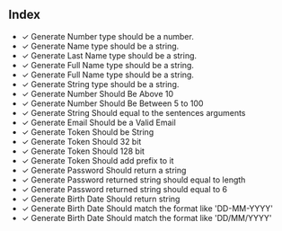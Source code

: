 ## Index
- ✓ Generate Number type should be a number.
- ✓ Generate Name type should be a string.
- ✓ Generate Last Name type should be a string.
- ✓ Generate Full Name type should be a string.
- ✓ Generate Full Name type should be a string.
- ✓ Generate String type should be a string.
- ✓ Generate Number Should Be Above 10
- ✓ Generate Number Should Be Between 5 to 100
- ✓ Generate String Should equal to the sentences arguments
- ✓ Generate Email Should be a Valid Email
- ✓ Generate Token Should be String
- ✓ Generate Token Should 32 bit
- ✓ Generate Token Should 128 bit
- ✓ Generate Token Should add prefix to it
- ✓ Generate Password Should return a string
- ✓ Generate Password returned string should equal to length
- ✓ Generate Password returned string should equal to 6
- ✓ Generate Birth Date Should return string
- ✓ Generate Birth Date Should match the format like 'DD-MM-YYYY'
- ✓ Generate Birth Date Should match the format like 'DD/MM/YYYY'
